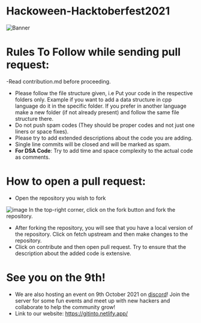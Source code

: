 # Hackoween-Hacktoberfest2021
![Banner](https://github.com/Gitit-hacktoberfest/Hackoween-Hacktoberfest2021/blob/main/readmeResources/banner08BLlogo.png)

# Rules To Follow while sending pull request:
-Read contribution.md before proceeding.
- Please follow the file structure given, i.e Put your code in the respective folders only. Example if you want to add a data structure in cpp language do it in the specific folder. If you prefer in another language make a new folder (if not already present) and follow the same file structure there. 
- Do not push spam codes (They should be proper codes and not just one liners or space fixes).
- Please try to add extended descriptions about the code you are adding.
- Single line commits will be closed and will be marked as spam.
- **For DSA Code**:
    Try to add time and space complexity to the actual code as comments.

# How to open a pull request:

- Open the repository you wish to fork

![image](https://user-images.githubusercontent.com/72350161/135741412-5ffedfa6-d1fb-46ac-9c8b-5ae58c2608a6.png)
In the top-right corner, click on the fork button and fork the repository.

- After forking the repository, you will see that you have a local version of the repository. Click on fetch upstream and then make changes to the repository.
- Click on contribute and then open pull request. Try to ensure that the description about the added code is extensive.

# See you on the 9th!
- We are also hosting an event on 9th October 2021 on [discord](https://discord.gg/e7bX59rT)! Join the server for some fun events and meet up with new hackers and collaborate to help the community grow!
- Link to our website: https://gitinto.netlify.app/
